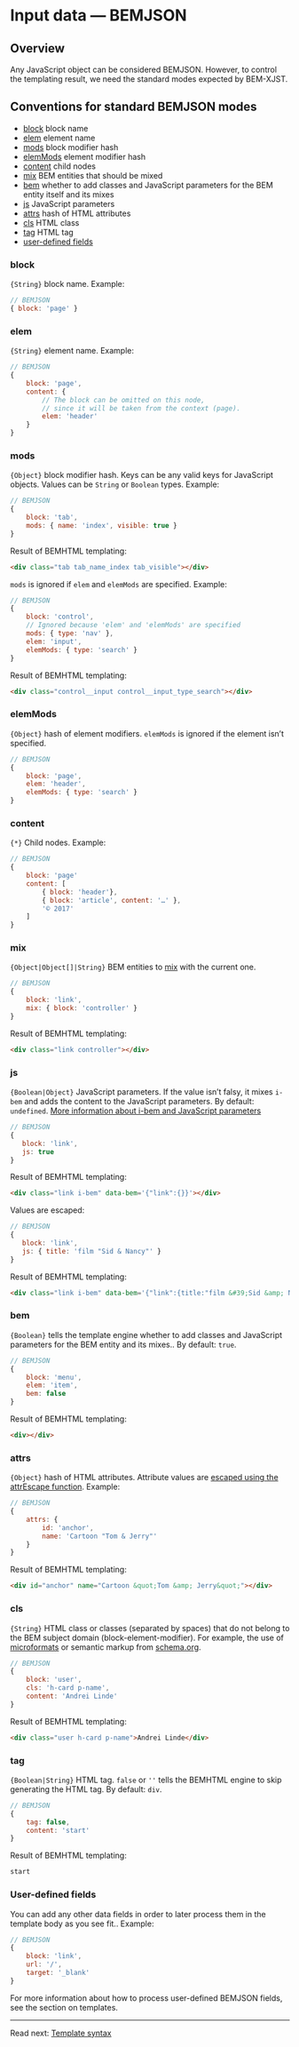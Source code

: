 # Input data — BEMJSON

## Overview
Any JavaScript object can be considered BEMJSON. However, to control the
templating result, we need the standard modes expected by BEM-XJST.

## Conventions for standard BEMJSON modes

* [block](#block) block name
* [elem](#elem) element name
* [mods](#mods) block modifier hash
* [elemMods](#elemmods) element modifier hash
* [content](#content) child nodes
* [mix](#mix) BEM entities that should be mixed
* [bem](#bem) whether to add classes and JavaScript parameters for the BEM entity itself and its mixes
* [js](#js) JavaScript parameters
* [attrs](#attrs) hash of HTML attributes
* [cls](#cls) HTML class
* [tag](#tag) HTML tag
* [user-defined fields](#user-defined)


### block

`{String}` block name. Example:

```js
// BEMJSON
{ block: 'page' }
```

### elem
`{String}` element name. Example:
```js
// BEMJSON
{
    block: 'page',
    content: {
        // The block can be omitted on this node,
        // since it will be taken from the context (page).
        elem: 'header'
    }
}
```

### mods

`{Object}` block modifier hash. Keys can be any valid keys for JavaScript objects. Values can be `String` or `Boolean` types. Example:
```js
// BEMJSON
{
    block: 'tab',
    mods: { name: 'index', visible: true }
}
```
Result of BEMHTML templating:
```html
<div class="tab tab_name_index tab_visible"></div>
```


`mods` is ignored if `elem` and `elemMods` are specified. Example:
```js
// BEMJSON
{
    block: 'control',
    // Ignored because 'elem' and 'elemMods' are specified
    mods: { type: 'nav' },
    elem: 'input',
    elemMods: { type: 'search' }
}
```

Result of BEMHTML templating:
```html
<div class="control__input control__input_type_search"></div>
```


### elemMods

`{Object}` hash of element modifiers. `elemMods` is ignored if the element isn’t specified.
```js
// BEMJSON
{
    block: 'page',
    elem: 'header',
    elemMods: { type: 'search' }
}
```


### content

`{*}` Child nodes. Example:
```js
// BEMJSON
{
    block: 'page'
    content: [
        { block: 'header'},
        { block: 'article', content: '…' },
        '© 2017'
    ]
}
```


### mix

`{Object|Object[]|String}` BEM entities to [mix](https://en.bem.info/method/key-concepts/#mix) with the current one.
```js
// BEMJSON
{
    block: 'link',
    mix: { block: 'controller' }
}
```
Result of BEMHTML templating:
```html
<div class="link controller"></div>
```

### js

`{Boolean|Object}` JavaScript parameters. If the value isn’t falsy, it mixes `i-bem` and adds the content to the JavaScript parameters. By default: `undefined`. [More information about i-bem and JavaScript parameters](https://en.bem.info/technology/i-bem/v2/i-bem-js-params/#syntax-for-passing-parameters)
```js
// BEMJSON
{
   block: 'link',
   js: true
}
```
Result of BEMHTML templating:
```html
<div class="link i-bem" data-bem='{"link":{}}'></div>
```

Values are escaped:
```js
// BEMJSON
{
   block: 'link',
   js: { title: 'film "Sid & Nancy"' }
}
```
Result of BEMHTML templating:
```html
<div class="link i-bem" data-bem='{"link":{title:"film &#39;Sid &amp; Nancy&#39;"}}'></div>
```


### bem

`{Boolean}` tells the template engine whether to add classes and JavaScript parameters for the BEM entity and its mixes.. By default: `true`.
```js
// BEMJSON
{
    block: 'menu',
    elem: 'item',
    bem: false
}
```
Result of BEMHTML templating:
```html
<div></div>
```


### attrs

`{Object}` hash of HTML attributes. Attribute values are [escaped using the attrEscape function](6-templates-context.md#attrescape). Example:
```js
// BEMJSON
{
    attrs: {
        id: 'anchor',
        name: 'Cartoon "Tom & Jerry"'
    }
}
```
Result of BEMHTML templating:
```html
<div id="anchor" name="Cartoon &quot;Tom &amp; Jerry&quot;"></div>
```


### cls

`{String}` HTML class or classes (separated by spaces) that do not belong to the BEM subject domain (block-element-modifier). For example, the use of [microformats](http://microformats.org/) or semantic markup from [schema.org](https://schema.org/).

```js
// BEMJSON
{
    block: 'user',
    cls: 'h-card p-name',
    content: 'Andrei Linde'
}
```
Result of BEMHTML templating:
```html
<div class="user h-card p-name">Andrei Linde</div>
```


### tag

`{Boolean|String}` HTML tag. `false` or `''` tells the BEMHTML engine to skip generating the HTML tag. By default: `div`.

```js
// BEMJSON
{
    tag: false,
    content: 'start'
}
```
Result of BEMHTML templating:
```html
start
```


### <a name="user-defined"></a>User-defined fields

You can add any other data fields in order to later process them in the template body as you see fit.. Example:
```js
// BEMJSON
{
    block: 'link',
    url: '/',
    target: '_blank'
}
```

For more information about how to process user-defined BEMJSON fields, see the section on templates.

***

Read next: [Template syntax](5-templates-syntax.md)
